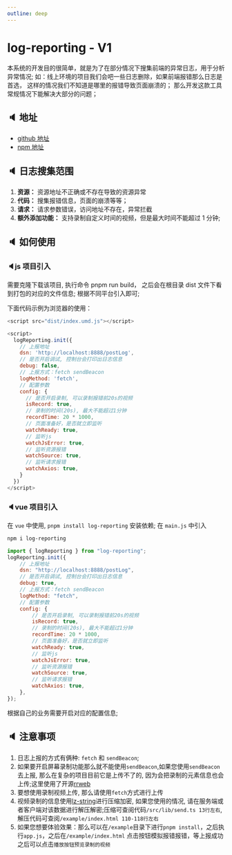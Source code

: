 ```yaml
---
outline: deep
---
```


# log-reporting - V1

本系统的开发目的很简单，就是为了在部分情况下搜集前端的异常日志，用于分析异常情况; 如：线上环境的项目我们会吧一些日志删除，如果前端报错那么日志是首选， 这样的情况我们不知道是哪里的报错导致页面崩溃的； 那么开发这款工具常规情况下能解决大部分的问题；

## 🔈 地址

- [github 地址](https://github.com/wangxiaoze-view/log-repeorting/tree/v1)
- [npm 地址](https://www.npmjs.com/package/log-reporting)

## 🔈 日志搜集范围

1. **资源：** 资源地址不正确或不存在导致的资源异常
2. **代码：** 搜集报错信息，页面的崩溃等等；
3. **请求：** 请求参数错误，访问地址不存在，异常拦截
4. **额外添加功能：** 支持录制自定义时间的视频，但是最大时间不能超过 1 分钟;

## 🔈 如何使用

### 🔈js 项目引入

需要克隆下载该项目, 执行命令 pnpm run build， 之后会在根目录 dist 文件下看到打包的对应的文件信息; 根据不同平台引入即可;

下面代码示例为浏览器的使用：

```js
<script src="dist/index.umd.js"></script>

<script>
  logReporting.init({
    // 上报地址
    dsn: 'http://localhost:8888/postLog',
    // 是否开启调试, 控制台会打印出日志信息
    debug: false,
    // 上报方式：fetch sendBeacon
    logMethod: 'fetch',
    // 配置参数
    config: {
      // 是否开启录制, 可以录制报错前20s的视频
      isRecord: true,
      // 录制的时间(20s), 最大不能超过1分钟
      recordTime: 20 * 1000,
      // 页面准备好，是否就立即监听
      watchReady: true,
      // 监听js
      watchJsError: true,
      // 监听资源报错
      watchSource: true,
      // 监听请求报错
      watchAxios: true,
    }
  })
</script>
```

### 🔈vue 项目引入

在 `vue` 中使用, `pnpm install log-reporting` 安装依赖; 在 `main.js` 中引入

```sh
npm i log-reporting
```

```js
import { logReporting } from "log-reporting";
logReporting.init({
	// 上报地址
	dsn: "http://localhost:8888/postLog",
	// 是否开启调试, 控制台会打印出日志信息
	debug: true,
	// 上报方式：fetch sendBeacon
	logMethod: "fetch",
	// 配置参数
	config: {
		// 是否开启录制, 可以录制报错前20s的视频
		isRecord: true,
		// 录制的时间(20s), 最大不能超过1分钟
		recordTime: 20 * 1000,
		// 页面准备好，是否就立即监听
		watchReady: true,
		// 监听js
		watchJsError: true,
		// 监听资源报错
		watchSource: true,
		// 监听请求报错
		watchAxios: true,
	},
});
```

根据自己的业务需要开启对应的配置信息;

## 🔈 注意事项

1. 日志上报的方式有俩种: `fetch` 和 `sendBeacon`;
2. 如果要开启屏幕录制功能那么就不能使用`sendBeacon`,如果您使用`sendBeacon`去上报, 那么在复杂的项目目前它是上传不了的, 因为会把录制的元素信息也会上传;这里使用了开源[rrweb](https://github.com/rrweb-io/rrweb)
3. 要想使用录制视频上传, 那么请使用`fetch`方式进行上传
4. 视频录制的信息使用[lz-string](https://github.com/pieroxy/lz-string)进行压缩加密, 如果您使用的情况, 请在服务端或者客户端对该数据进行解压解密;压缩可查阅代码`/src/lib/send.ts 13行左右`, 解压代码可查阅`/example/index.html 110-118行左右`
5. 如果您想要体验效果：那么可以在`/example`目录下进行`pnpm install`，之后执行`app.js`，之后在`/example/index.html` 点击按钮模拟报错报错，等上报成功之后可以点击`播放按钮预览录制的视频`
